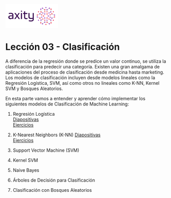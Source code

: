 ![png](imagenes/logotipo-axity-ppt.png)

# Lección 03 - Clasificación

A diferencia de la regresión donde se predice un valor continuo, se utiliza la clasificación para predecir una categoría. Existen una gran amalgama de aplicaciones del proceso de clasificación desde medicina hasta marketing. Los modelos de clasificación incluyen desde modelos lineales como la Regresión Logística, SVM, así como otros no lineales como K-NN, Kernel SVM y Bosques Aleatorios.

En esta parte vamos a entender y aprender cómo implementar los siguientes modelos de Clasificación de Machine Learning:

1. Regresión Logística  
[Diapositivas](Diapositivas/Parte%2003.Clasificaci%C3%B3n/Secci%C3%B3n%2003.1.Logistic%20Regression)  
[Ejercicios](Ejercicios/Parte%2003.Clasificaci%C3%B3n/Secci%C3%B3n%2003.1.Logistic%20Regression)  

2. K-Nearest Neighbors (K-NN)
[Diapositivas](Diapositivas/Parte%2003.Clasificaci%C3%B3n/Secci%C3%B3n%2003.2.k-Nearest%20Neighbors)  
[Ejercicios](Ejercicios/Parte%2003.Clasificaci%C3%B3n/Secci%C3%B3n%2003.2.k-Nearest%20Neighbors)  

3. Support Vector Machine (SVM)

4. Kernel SVM

5. Naive Bayes

6. Árboles de Decisión para Clasificación

7. Clasificación con Bosques Aleatorios
